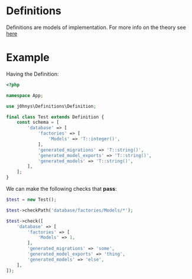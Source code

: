 # Definitions

Definitions are models of implementation. For more info on the theory see [here](http://johnstamkos.com/2019/10/19/definitions/)

# Example

Having the Definition:
```php
<?php

namespace App;

use j0hnys\Definitions\Definition;

final class Test extends Definition {
    const schema = [
        'database' => [
            'factories' => [
                'Models' => 'T::integer()',
            ],
            'generated_migrations' => 'T::string()',
            'generated_model_exports' => 'T::string()',
            'generated_models' => 'T::string()',
        ],
    ];
}
```

We can make the following checks that **pass**:

```php
$test = new Test();

$test->checkPath('database/factories/Models/*');

$test->check([
    'database' => [
        'factories' => [
            'Models' => 1,
        ],
        'generated_migrations' => 'some',
        'generated_model_exports' => 'thing',
        'generated_models' => 'else',
    ],
]);
```
